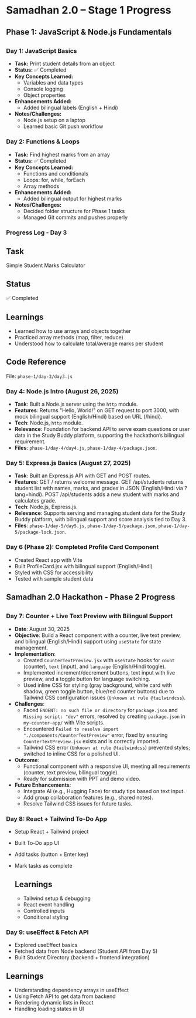 # Samadhan 2.0 – Stage 1 Progress

##
## Phase 1: JavaScript & Node.js Fundamentals
##


### Day 1: JavaScript Basics

- **Task:** Print student details from an object
- **Status:** ✅ Completed
- **Key Concepts Learned:**
  - Variables and data types
  - Console logging
  - Object properties
- **Enhancements Added:**
  - Added bilingual labels (English + Hindi)
- **Notes/Challenges:**
  - Node.js setup on a laptop
  - Learned basic Git push workflow

### Day 2: Functions & Loops

- **Task:** Find highest marks from an array
- **Status:** ✅ Completed
- **Key Concepts Learned:**
  - Functions and conditionals
  - Loops: for, while, forEach
  - Array methods
- **Enhancements Added:**
  - Added bilingual output for highest marks
- **Notes/Challenges:**
  - Decided folder structure for Phase 1 tasks
  - Managed Git commits and pushes properly


### Progress Log - Day 3

## Task
Simple Student Marks Calculator
## Status
✅ Completed
## Learnings
- Learned how to use arrays and objects together
- Practiced array methods (map, filter, reduce)
- Understood how to calculate total/average marks per student
## Code Reference
File: `phase-1/day-3/day3.js`


### Day 4: Node.js Intro (August 26, 2025)
- **Task**: Built a Node.js server using the `http` module.
- **Features**: Returns "Hello, World!" on GET request to port 3000, with mock bilingual support (English/Hindi) based on URL (/hindi).
- **Tech**: Node.js, `http` module.
- **Relevance**: Foundation for backend API to serve exam questions or user data in the Study Buddy platform, supporting the hackathon’s bilingual requirement.
- **Files**: `phase-1/day-4/day4.js`, `phase-1/day-4/package.json`.


### Day 5: Express.js Basics (August 27, 2025)
- **Task**: Built an Express.js API with GET and POST routes.
- **Features**: GET / returns welcome message. GET /api/students returns student list with names, marks, and grades in JSON (English/Hindi via ?lang=hindi). POST /api/students adds a new student with marks and calculates grade.
- **Tech**: Node.js, Express.js.
- **Relevance**: Supports serving and managing student data for the Study Buddy platform, with bilingual support and score analysis tied to Day 3.
- **Files**: `phase-1/day-5/day5.js`, `phase-1/day-5/package.json`, `phase-1/day-5/package-lock.json`.


### Day 6 (Phase 2): Completed Profile Card Component
- Created React app with Vite
- Built ProfileCard.jsx with bilingual support (English/Hindi)
- Styled with CSS for accessibility
- Tested with sample student data



##
## Samadhan 2.0 Hackathon - Phase 2 Progress
##



### Day 7: Counter + Live Text Preview with Bilingual Support
- **Date**: August 30, 2025
- **Objective**: Build a React component with a counter, live text preview, and bilingual (English/Hindi) support using `useState` for state management.
- **Implementation**:
  - Created `CounterTextPreview.jsx` with `useState` hooks for `count` (counter), `text` (input), and `language` (English/Hindi toggle).
  - Implemented increment/decrement buttons, text input with live preview, and a toggle button for language switching.
  - Used inline CSS for styling (gray background, white card with shadow, green toggle button, blue/red counter buttons) due to Tailwind CSS configuration issues (`Unknown at rule @tailwindcss`).
- **Challenges**:
  - Faced `ENOENT: no such file or directory` for `package.json` and `Missing script: "dev"` errors, resolved by creating `package.json` in `my-counter-app/` with Vite scripts.
  - Encountered `Failed to resolve import "./components/CounterTextPreview"` error, fixed by ensuring `CounterTextPreview.jsx` exists and is correctly imported.
  - Tailwind CSS error (`Unknown at rule @tailwindcss`) prevented styles; switched to inline CSS for a polished UI.
- **Outcome**:
  - Functional component with a responsive UI, meeting all requirements (counter, text preview, bilingual toggle).
  - Ready for submission with PPT and demo video.
- **Future Enhancements**:
  - Integrate AI (e.g., Hugging Face) for study tips based on text input.
  - Add group collaboration features (e.g., shared notes).
  - Resolve Tailwind CSS issues for future tasks.



### Day 8: React + Tailwind To-Do App
- Setup React + Tailwind project
- Built To-Do app UI
- Add tasks (button + Enter key)
- Mark tasks as complete

  ## Learnings
  - Tailwind setup & debugging
  - React event handling
  - Controlled inputs
  - Conditional styling


### Day 9: useEffect & Fetch API
- Explored useEffect basics
- Fetched data from Node backend (Student API from Day 5)
- Built Student Directory (backend + frontend integration)

## Learnings
- Understanding dependency arrays in useEffect
- Using Fetch API to get data from backend
- Rendering dynamic lists in React
- Handling loading states in UI
